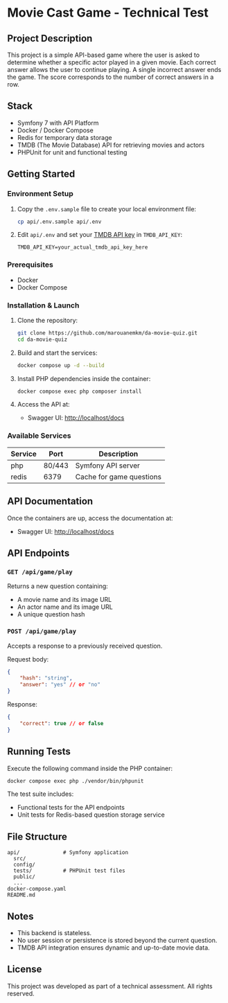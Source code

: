 # Movie Cast Game - Technical Test

## Project Description

This project is a simple API-based game where the user is asked to determine whether a specific actor played in a given movie. Each correct answer allows the user to continue playing. A single incorrect answer ends the game. The score corresponds to the number of correct answers in a row.

## Stack

-   Symfony 7 with API Platform
-   Docker / Docker Compose
-   Redis for temporary data storage
-   TMDB (The Movie Database) API for retrieving movies and actors
-   PHPUnit for unit and functional testing

## Getting Started

### Environment Setup

1. Copy the `.env.sample` file to create your local environment file:

    ```bash
    cp api/.env.sample api/.env
    ```

2. Edit `api/.env` and set your [TMDB API key](https://www.themoviedb.org/settings/api) in `TMDB_API_KEY`:

    ```dotenv
    TMDB_API_KEY=your_actual_tmdb_api_key_here
    ```

### Prerequisites

-   Docker
-   Docker Compose

### Installation & Launch

1. Clone the repository:

    ```bash
    git clone https://github.com/marouanemkm/da-movie-quiz.git
    cd da-movie-quiz
    ```

2. Build and start the services:

    ```bash
    docker compose up -d --build
    ```

3. Install PHP dependencies inside the container:

    ```bash
    docker compose exec php composer install
    ```

4. Access the API at:

    - Swagger UI: [http://localhost/docs](http://localhost/docs)

### Available Services

| Service | Port   | Description              |
| ------- | ------ | ------------------------ |
| php     | 80/443 | Symfony API server       |
| redis   | 6379   | Cache for game questions |

## API Documentation

Once the containers are up, access the documentation at:

-   Swagger UI: [http://localhost/docs](http://localhost/docs)

## API Endpoints

### `GET /api/game/play`

Returns a new question containing:

-   A movie name and its image URL
-   An actor name and its image URL
-   A unique question hash

### `POST /api/game/play`

Accepts a response to a previously received question.

Request body:

```json
{
    "hash": "string",
    "answer": "yes" // or "no"
}
```

Response:

```json
{
    "correct": true // or false
}
```

## Running Tests

Execute the following command inside the PHP container:

```bash
docker compose exec php ./vendor/bin/phpunit
```

The test suite includes:

-   Functional tests for the API endpoints
-   Unit tests for Redis-based question storage service

## File Structure

```
api/              # Symfony application
  src/
  config/
  tests/          # PHPUnit test files
  public/
  ...
docker-compose.yaml
README.md
```

## Notes

-   This backend is stateless.
-   No user session or persistence is stored beyond the current question.
-   TMDB API integration ensures dynamic and up-to-date movie data.

## License

This project was developed as part of a technical assessment. All rights reserved.
